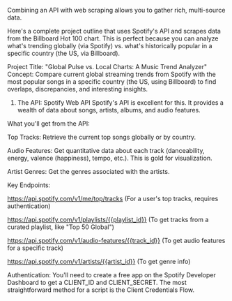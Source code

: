 Combining an API with web scraping allows you to gather rich, multi-source data.

Here's a complete project outline that uses Spotify's API and scrapes data from the Billboard Hot 100 chart. This is perfect because you can analyze what's trending globally (via Spotify) vs. what's historically popular in a specific country (the US, via Billboard).

Project Title: "Global Pulse vs. Local Charts: A Music Trend Analyzer"
Concept: Compare current global streaming trends from Spotify with the most popular songs in a specific country (the US, using Billboard) to find overlaps, discrepancies, and interesting insights.

1. The API: Spotify Web API
Spotify's API is excellent for this. It provides a wealth of data about songs, artists, albums, and audio features.

What you'll get from the API:

Top Tracks: Retrieve the current top songs globally or by country.

Audio Features: Get quantitative data about each track (danceability, energy, valence (happiness), tempo, etc.). This is gold for visualization.

Artist Genres: Get the genres associated with the artists.

Key Endpoints:

https://api.spotify.com/v1/me/top/tracks (For a user's top tracks, requires authentication)

https://api.spotify.com/v1/playlists/{{playlist_id}} (To get tracks from a curated playlist, like "Top 50 Global")

https://api.spotify.com/v1/audio-features/{{track_id}} (To get audio features for a specific track)

https://api.spotify.com/v1/artists/{{artist_id}} (To get genre info)

Authentication: You'll need to create a free app on the Spotify Developer Dashboard to get a CLIENT_ID and CLIENT_SECRET. The most straightforward method for a script is the Client Credentials Flow.